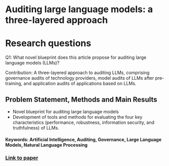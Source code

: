 # Auditing large language models: a three-layered approach

# Research questions
Q1: What novel blueprint does this article propose for auditing large language models (LLMs)?

Contribution: A three-layered approach to auditing LLMs, comprising governance audits of technology providers, model audits of LLMs after pre-training, and application audits of applications based on LLMs.

## Problem Statement, Methods and Main Results

* Novel blueprint for auditing large language models
* Development of tools and methods for evaluating the four key characteristics (performance, robustness, information security, and truthfulness) of LLMs.

#### Keywords: Artificial Intelligence, Auditing, Governance, Large Language Models, Natural Language Processing


### [Link to paper](https://arxiv.org/abs/2302.08500)
        